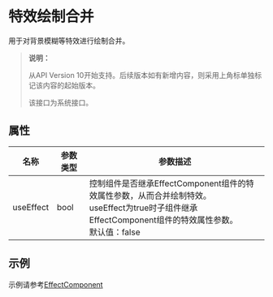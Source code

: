 # 特效绘制合并

用于对背景模糊等特效进行绘制合并。

> **说明：**
>
> 从API Version 10开始支持。后续版本如有新增内容，则采用上角标单独标记该内容的起始版本。
>
> 该接口为系统接口。

## 属性

| 名称 | 参数类型 | 参数描述 |
| -------- | -------- | -------- |
| useEffect | bool | 控制组件是否继承EffectComponent组件的特效属性参数，从而合并绘制特效。<br/>useEffect为true时子组件继承EffectComponent组件的特效属性参数。<br/>默认值：false|

## 示例

示例请参考[EffectComponent](ts-container-effectcomponent.md)
